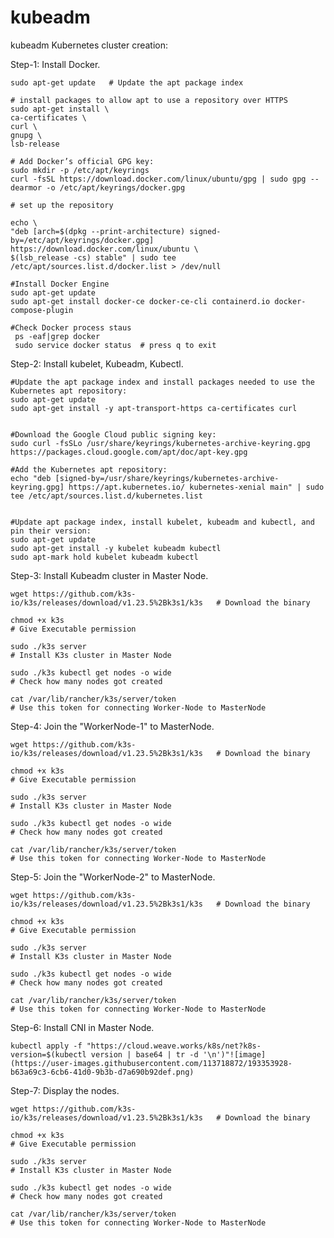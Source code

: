 # kubeadm
kubeadm
Kubernetes cluster creation:

Step-1:  Install Docker.​

    sudo apt-get update   # Update the apt package index
      
    # install packages to allow apt to use a repository over HTTPS
    sudo apt-get install \              
    ca-certificates \
    curl \
    gnupg \
    lsb-release ​                                                              

    # Add Docker’s official GPG key:  
    sudo mkdir -p /etc/apt/keyrings​      
    curl -fsSL https://download.docker.com/linux/ubuntu/gpg | sudo gpg --dearmor -o /etc/apt/keyrings/docker.gpg       
     
    # set up the repository
    
    echo \
    "deb [arch=$(dpkg --print-architecture) signed-by=/etc/apt/keyrings/docker.gpg] https://download.docker.com/linux/ubuntu \
    $(lsb_release -cs) stable" | sudo tee /etc/apt/sources.list.d/docker.list > /dev/null
    
    #Install Docker Engine
    sudo apt-get update
    sudo apt-get install docker-ce docker-ce-cli containerd.io docker-compose-plugin
    
    #Check Docker process staus
     ps -eaf|grep docker
     sudo service docker status  # press q to exit
 
                     

Step-2: Install kubelet, Kubeadm, Kubectl.​

    
    #Update the apt package index and install packages needed to use the Kubernetes apt repository:
    sudo apt-get update
    sudo apt-get install -y apt-transport-https ca-certificates curl

    
    #Download the Google Cloud public signing key:
    sudo curl -fsSLo /usr/share/keyrings/kubernetes-archive-keyring.gpg https://packages.cloud.google.com/apt/doc/apt-key.gpg
    
    #Add the Kubernetes apt repository:
    echo "deb [signed-by=/usr/share/keyrings/kubernetes-archive-keyring.gpg] https://apt.kubernetes.io/ kubernetes-xenial main" | sudo tee /etc/apt/sources.list.d/kubernetes.list

    
    #Update apt package index, install kubelet, kubeadm and kubectl, and pin their version:
    sudo apt-get update
    sudo apt-get install -y kubelet kubeadm kubectl
    sudo apt-mark hold kubelet kubeadm kubectl
    
    

Step-3: Install Kubeadm cluster in Master Node.​

    wget https://github.com/k3s-io/k3s/releases/download/v1.23.5%2Bk3s1/k3s   # Download the binary

    chmod +x k3s ​                                                            # Give Executable permission  

    sudo ./k3s server​                                                        # Install K3s cluster in Master Node   
    
    sudo ./k3s kubectl get nodes -o wide                                      # Check how many nodes got created
     
    cat /var/lib/rancher/k3s/server/token                                     # Use this token for connecting Worker-Node to MasterNode

Step-4: Join the "WorkerNode-1" to MasterNode.​

    wget https://github.com/k3s-io/k3s/releases/download/v1.23.5%2Bk3s1/k3s   # Download the binary

    chmod +x k3s ​                                                            # Give Executable permission  

    sudo ./k3s server​                                                        # Install K3s cluster in Master Node   
    
    sudo ./k3s kubectl get nodes -o wide                                      # Check how many nodes got created
     
    cat /var/lib/rancher/k3s/server/token                                     # Use this token for connecting Worker-Node to MasterNode

Step-5: Join the "WorkerNode-2" to MasterNode.​

    wget https://github.com/k3s-io/k3s/releases/download/v1.23.5%2Bk3s1/k3s   # Download the binary

    chmod +x k3s ​                                                            # Give Executable permission  

    sudo ./k3s server​                                                        # Install K3s cluster in Master Node   
    
    sudo ./k3s kubectl get nodes -o wide                                      # Check how many nodes got created
     
    cat /var/lib/rancher/k3s/server/token                                     # Use this token for connecting Worker-Node to MasterNode

Step-6: Install CNI in Master Node.​

        
    kubectl apply -f "https://cloud.weave.works/k8s/net?k8s-version=$(kubectl version | base64 | tr -d '\n')"![image](https://user-images.githubusercontent.com/113718872/193353928-b63a69c3-6cb6-41d0-9b3b-d7a690b92def.png)


    

Step-7: Display the nodes.​

    wget https://github.com/k3s-io/k3s/releases/download/v1.23.5%2Bk3s1/k3s   # Download the binary

    chmod +x k3s ​                                                            # Give Executable permission  

    sudo ./k3s server​                                                        # Install K3s cluster in Master Node   
    
    sudo ./k3s kubectl get nodes -o wide                                      # Check how many nodes got created
     
    cat /var/lib/rancher/k3s/server/token                                     # Use this token for connecting Worker-Node to MasterNode
